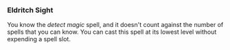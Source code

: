 ### Eldritch Sight
You know the *detect magic* spell, and it doesn't count against the number of spells that you can know.
You can cast this spell at its lowest level without expending a spell slot.

